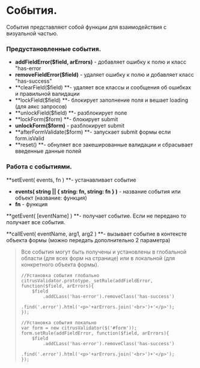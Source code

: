 # События.

События представляют собой функции для взаимодействия с визуальной частью. 

### Предустановленные события.

* **addFieldError\($field, arErrors\)** - добавляет ошибку к полю и класс "has-error
* **removeFieldError\($field\)** - удаляет ошибку к полю и добавляет класс "has-success"
* **clearField\($field\) **- удаляет все классы и сообщения об ошибках и правильной валидации
* **lockField\($field\) **- блокирует заполнение поля и вешает loading \(для аякс запросов\)
* **unlockField\($field\) **- разблокирует поле
* **lockForm\($form\) **- блокирует submit
* **unlockForm\($form\)** - разблокирует submit
* **afterFormValidate\($form\) **- запускает submit формы если form.isValid
* **reset\(\) **- обнуляет все закешированные валидации и сбрасывает введенные данные полей

### Работа с событиями.

**setEvent\( events, fn \) **- устанавливает событие

* **events\( string \|\| { string: fn, string: fn } \)** - название события или объект \(название: функция\)
* **fn** - функция

**getEvent\( \[eventName\] \) **- получает событие. Если не передано то получает все события.

**callEvent\( eventName, arg1, arg2 \) **- вызывает событие в контексте объекта формы \(можно передать дополнительно 2 параметра\)

> Все события могут быть получены и установлены в глобальной области \(для всех форм на странице\) или в локальной \(для конкретного объекта формы\).
>
> ```
> //Установка события глобально
> citrusValidator.prototype._setRule(addFieldError, function($field, arErrors){
>     $field
>         .addCLass('has-error').removeClass('has-success')
>         .find('.error').html('<p>'+arErrors.join('<br>')+'</p>');
> }); 
>
> //Установка события локально
> var form = new citrusValidator($('#form'));
> form.setRule(addFieldError, function($field, arErrors){
>     $field
>         .addCLass('has-error').removeClass('has-success')
>         .find('.error').html('<p>'+arErrors.join('<br>')+'</p>');
> }); 
> ```

### 





